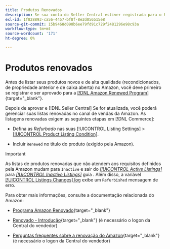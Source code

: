 ```yaml
---
title: Produtos Renovados
description: Se sua conta do Seller Central estiver registrada para o Programa Renovado, você poderá gerenciar suas listas renovadas no Amazon Sales Channel.
exl-id: 1f828893-ca56-4457-bf8f-8e2d056515e8
source-git-commit: 15b9468d090b6ee79fd91c729f2481296e98c93a
workflow-type: tm+mt
source-wordcount: '171'
ht-degree: 0%

---
```


# Produtos renovados

Antes de listar seus produtos novos e de alta qualidade (recondicionados, de propriedade anterior e de caixa aberta) no Amazon, você deve primeiro se registrar e ser aprovado para a [[!DNL Amazon Renewed Program]](https://sell.amazon.com/programs/renewed.html){target=&quot;_blank&quot;}.

Depois de aprovar e [!DNL Seller Central] Se for atualizada, você poderá gerenciar suas listas renovadas no canal de vendas da Amazon. As listagens renovadas exigem as seguintes etapas em [!DNL Commerce]:

- Defina as _Refurbado_ nas suas [!UICONTROL Listing Settings] > [[!UICONTROL Product Listing Condition]](./product-listing-condition.md).

- Incluir `Renewed` no título do produto (exigido pela Amazon).

>[!IMPORTANT]
>
>As listas de produtos renovadas que não atendem aos requisitos definidos pela Amazon mudam para `Inactive` e sair do *[[!UICONTROL Active Listings]](./active-listings.md)* para *[[!UICONTROL Inactive Listings]](./inactive-listings.md)* guia . Além disso, a variável [[!UICONTROL Listings Changes] log](./listing-changes-log.md) exibe um `Refurbished` mensagem de erro.

Para obter mais informações, consulte a documentação relacionada do Amazon:

- [Programa Amazon Renovado](https://sell.amazon.com/programs/renewed.html){target=&quot;_blank&quot;}

- [Renovado - Introdução](https://sellercentral.amazon.com/gp/help/help.html/?itemID=201648580){target=&quot;_blank&quot;} (é necessário o logon da Central do vendedor)

- [Perguntas frequentes sobre a renovação do Amazon](https://sellercentral.amazon.com/gp/help/help.html?itemID=202190060){target=&quot;_blank&quot;} (é necessário o logon da Central do vendedor)
